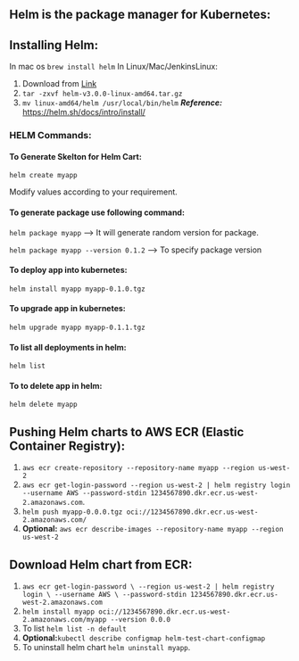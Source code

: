 ## Helm is the package manager for Kubernetes:

## Installing Helm:

In mac os `brew install helm`
In Linux/Mac/JenkinsLinux:
  1. Download from [Link](https://github.com/helm/helm/releases)
  2. `tar -zxvf helm-v3.0.0-linux-amd64.tar.gz`
  3. `mv linux-amd64/helm /usr/local/bin/helm`
***Reference:*** https://helm.sh/docs/intro/install/

### HELM Commands:

#### To Generate Skelton for Helm Cart:

`helm create myapp`

Modify values according to your requirement.

#### To generate package use following command:

`helm package myapp` --> It will generate random version for package.

`helm package myapp --version 0.1.2` --> To specify package version

#### To deploy app into kubernetes:

`helm install myapp myapp-0.1.0.tgz`

#### To upgrade app in kubernetes:

`helm upgrade myapp myapp-0.1.1.tgz`

#### To list all deployments in helm:
`helm list`

#### To to delete app in helm:
`helm delete myapp`

## Pushing Helm charts to AWS ECR (Elastic Container Registry):

1. `aws ecr create-repository --repository-name myapp --region us-west-2`
2. `aws ecr get-login-password --region us-west-2 | helm registry login --username AWS --password-stdin 1234567890.dkr.ecr.us-west-2.amazonaws.com`.
3. `helm push myapp-0.0.0.tgz oci://1234567890.dkr.ecr.us-west-2.amazonaws.com/`
4. **Optional:** `aws ecr describe-images --repository-name myapp --region us-west-2`


## Download Helm chart from ECR:

1. `aws ecr get-login-password \
     --region us-west-2 | helm registry login \
     --username AWS \
     --password-stdin 1234567890.dkr.ecr.us-west-2.amazonaws.com`
2. `helm install myapp oci://1234567890.dkr.ecr.us-west-2.amazonaws.com/myapp --version 0.0.0`
3. To list `helm list -n default`
4. **Optional:**`kubectl describe configmap helm-test-chart-configmap`
5. To uninstall helm chart `helm uninstall myapp`.
